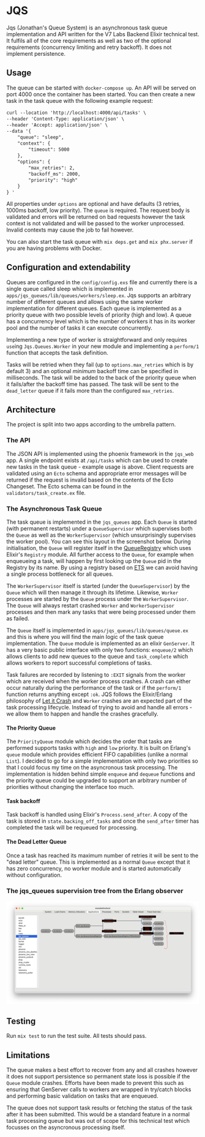 # JQS

Jqs (Jonathan's Queue System) is an asynchronous task queue implementation and API written for the V7 Labs Backend Elixir technical test.
It fulfils all of the core requirements as well as two of the optional requirements (concurrency limiting and retry backoff).
It does not implement persistence.

## Usage

The queue can be started with `docker-compose up`. An API will be served on port 4000 once the container has been started.
You can then create a new task in the task queue with the following example request:

```
curl --location 'http://localhost:4000/api/tasks' \
--header 'Content-Type: application/json' \
--header 'Accept: application/json' \
--data '{
    "queue": "sleep",
    "context": {
        "timeout": 5000
    },
    "options": {
        "max_retries": 2,
        "backoff_ms": 2000,
        "priority": "high"
    }
} '
```

All properties under `options` are optional and have defaults (3 retries, 1000ms backoff, low priority).
The `queue` is required.
The request body is validated and errors will be returned on bad requests however the task context is not validated and will be passed to the worker unprocessed.
Invalid contexts may cause the job to fail however.

You can also start the task queue with `mix deps.get` and `mix phx.server` if you are having problems with Docker.

## Configuration and extendability

Queues are configured in the `config/config.exs` file and currently there is a single queue called sleep which is implemented in `apps/jqs_queues/lib/queues/workers/sleep.ex`.
Jqs supports an arbitrary number of different queues and allows using the same worker implementation for different queues.
Each queue is implemented as a priority queue with two possible levels of priority (high and low).
A queue has a concurrency level which is the number of workers it has in its worker pool and the number of tasks it can execute concurrently.

Implementing a new type of worker is straightforward and only requires `use`ing `Jqs.Queues.Worker` in your new module and implementing a `perform/1` function that accepts the task definition.

Tasks will be retried when they fail (up to `options.max_retries` which is by default 3) and an optional _minimum_ backoff time can be specified in milliseconds.
The task will be added to the back of the priority queue when it fails/after the backoff time has passed.
The task will be sent to the `dead_letter` queue if it fails more than the configured `max_retries`.

## Architecture

The project is split into two apps according to the umbrella pattern.

### The API

The JSON API is implemented using the phoenix framework in the `jqs_web` app. A single endpoint exists at `/api/tasks` which can be used to create new tasks in the task queue - example usage is above.
Client requests are validated using an `Ecto` schema and appropriate error messages will be returned if the request is invalid based on the contents of the Ecto Changeset.
The Ecto schema can be found in the `validators/task_create.ex` file.

### The Asynchronous Task Queue

The task queue is implemented in the `jqs_queues` app.
Each `Queue` is started (with permanent restarts) under a `QueueSupervisor` which supervises both the `Queue` as well as the `WorkerSupervisor` (which unsurprisingly supervises the worker pool).
You can see this layout in the screenshot below.
During initialisation, the `Queue` will register itself in the [QueueRegistry](apps/jqs_queues/lib/queues/queue_registry.ex) which uses Elixir's `Registry` module.
All further access to the `Queue`, for example when enqueueing a task, will happen by first looking up the `Queue` pid in the Registry by its name.
By using a registry based on [ETS](https://hexdocs.pm/elixir/main/ets.html) we can avoid having a single process bottleneck for all queues.

The `WorkerSupervisor` itself is started (under the `QueueSupervisor`) by the `Queue` which will then manage it through its lifetime.
Likewise, `Worker` processes are started by the `Queue` process under the `WorkerSupervisor`.
The `Queue` will always restart crashed `Worker` and `WorkerSupervisor` processes and then mark any tasks that were being processed under them as failed.

The `Queue` itself is implemented in `apps/jqs_queues/lib/queues/queue.ex` and this is where you will find the main logic of the task queue implementation.
The `Queue` module is implemented as an elixir `GenServer`.
It has a very basic public interface with only two functions: `enqueue/2` which allows clients to add new queues to the queue and `task_complete` which allows workers to report successful completions of tasks.

Task failures are recorded by listening to `:EXIT` signals from the worker which are received when the worker process crashes.
A crash can either occur naturally during the performance of the task or if the `perform/1` function returns anything except `:ok`.
JQS follows the Elixir/Erlang philosophy of [Let it Crash](https://wiki.c2.com/?LetItCrash) and `Worker` crashes are an expected part of the task processing lifecycle.
Instead of trying to avoid and handle all errors - we allow them to happen and handle the crashes gracefully.

#### The Priority Queue

The `PriorityQueue` module which decides the order that tasks are performed supports tasks with `high` and `low` priority. It is built on Erlang's `queue` module which provides efficient FIFO capabilities (unlike a normal `List`). I decided to go for a simple implementation with only two priorities so that I could focus my time on the asyncronous task processing. The implementation is hidden behind simple `enqueue` and `dequeue` functions and the priority queue could be upgraded to support an arbitrary number of priorities without changing the interface too much.

#### Task backoff
Task backoff is handled using Elixir's `Process.send_after`. A copy of the task is stored in `state.backing_off_tasks` and once the `send_after` timer has completed the task will be requeued for processing.

#### The Dead Letter Queue

Once a task has reached its maximum number of retries it will be sent to the "dead letter" queue. This is implemented as a normal `Queue` except that it has zero concurrency, no worker module and is started automatically without configuration.

### The jqs_queues supervision tree from the Erlang observer

![jqs_queues supervision tree](./screenshot.png)

## Testing

Run `mix test` to run the test suite. All tests should pass.

## Limitations

The queue makes a best effort to recover from any and all crashes however it does not support persistence so permanent state loss is possible if the `Queue` module crashes. Efforts have been made to prevent this such as ensuring that GenServer calls to workers are wrapped in try/catch blocks and performing basic validation on tasks that are enqueued.

The queue does not support task results or fetching the status of the task after it has been submitted. This would be a standard feature in a normal task processing queue but was out of scope for this technical test which focusses on the asyncronous processing itself.
